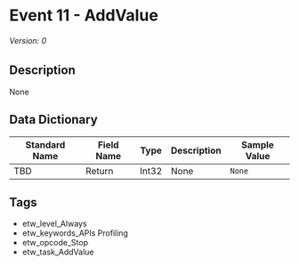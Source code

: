 # Event 11 - AddValue
###### Version: 0

## Description
None

## Data Dictionary
|Standard Name|Field Name|Type|Description|Sample Value|
|---|---|---|---|---|
|TBD|Return|Int32|None|`None`|

## Tags
* etw_level_Always
* etw_keywords_APIs Profiling
* etw_opcode_Stop
* etw_task_AddValue